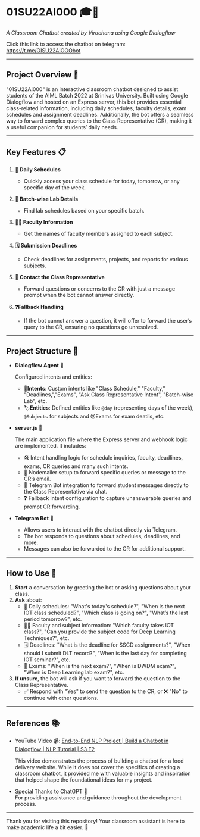 # 01SU22AI000 🎓🤖
*A Classroom Chatbot created by Virochana using Google Dialogflow*

Click this link to access the chatbot on telegram: https://t.me/OISU22AIOOObot

---

## Project Overview 🌟

"01SU22AI000" is an interactive classroom chatbot designed to assist students of the AIML Batch 2022 at Srinivas University. Built using Google Dialogflow and hosted on an Express server, this bot provides essential class-related information, including daily schedules, faculty details, exam schedules and assignment deadlines. Additionally, the bot offers a seamless way to forward complex queries to the Class Representative (CR), making it a useful companion for students’ daily needs.

---

## Key Features 📋

1. **📅 Daily Schedules**
   - Quickly access your class schedule for today, tomorrow, or any specific day of the week.

2. **🧪 Batch-wise Lab Details**
   - Find lab schedules based on your specific batch.

3. **👩‍🏫 Faculty Information**
   - Get the names of faculty members assigned to each subject.

4. **🗓 Submission Deadlines**
   - Check deadlines for assignments, projects, and reports for various subjects.

5. **📩 Contact the Class Representative**
   - Forward questions or concerns to the CR with just a message prompt when the bot cannot answer directly.

6. **❓Fallback Handling**  
   - If the bot cannot answer a question, it will offer to forward the user’s query to the CR, ensuring no questions go unresolved.

---

## Project Structure 📂

- **Dialogflow Agent** 🤖
   
   Configured intents and entities:
  - 🎯**Intents**: Custom intents like "Class Schedule," "Faculty," "Deadlines,","Exams", "Ask Class Representative Intent", "Batch-wise Lab", etc.
  - 🏷️**Entities**: Defined entities like `@day` (representing days of the week), `@Subjects` for subjects and @Exams for exam deatils, etc.

- **server.js** 📜
  
  The main application file where the Express server and webhook logic are implemented. It includes:
  - 🛠️ Intent handling logic for schedule inquiries, faculty, deadlines, exams, CR queries and many such intents.
  - 📧 Nodemailer setup to forward specific queries or message to the CR’s email.
  - 🤖 Telegram Bot integration to forward student messages directly to the Class Representative via chat.
  - ❓ Fallback intent configuration to capture unanswerable queries and prompt CR forwarding.

- **Telegram Bot** 📲
  - Allows users to interact with the chatbot directly via Telegram.
  - The bot responds to questions about schedules, deadlines, and more.
  - Messages can also be forwarded to the CR for additional support.

---

## How to Use 🤔

1. **Start** a conversation by greeting the bot or asking questions about your class.
2. **Ask** about:
   - 📅 Daily schedules: "What's today's schedule?", "When is the next IOT class scheduled?", "Which class is going on?", "What’s the last period tomorrow?", etc.
   - 👨‍🏫 Faculty and subject information: "Which faculty takes IOT class?", "Can you provide the subject code for Deep Learning Techniques?", etc.
   - 🗓️ Deadlines: "What is the deadline for SSCD assignments?", "When should I submit DLT record?", "When is the last day for completing IOT seminar?", etc.
   - 📝 Exams: "When is the next exam?", "When is DWDM exam?", "When is Deep Learning lab exam?", etc.
3. **If unsure**, the bot will ask if you want to forward the question to the Class Representative.
   - ✅ Respond with "Yes" to send the question to the CR, or ❌ "No" to continue with other questions.

---

## References 📚


- YouTube Video 📹: [End-to-End NLP Project | Build a Chatbot in Dialogflow | NLP Tutorial | S3 E2](https://youtu.be/2e5pQqBvGco?si=_0mXBqXlPSTe1T9S)
   
  This video demonstrates the process of building a chatbot for a food delivery website. While it does not cover the specifics of creating a classroom chatbot, it provided me with valuable insights and inspiration that helped shape the foundational ideas for my project.

- Special Thanks to ChatGPT 🤖  
  For providing assistance and guidance throughout the development process.

---

Thank you for visiting this repository! Your classroom assistant is here to make academic life a bit easier. 🎉
